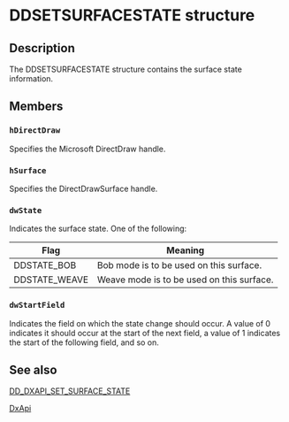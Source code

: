 # DDSETSURFACESTATE structure

## Description

The DDSETSURFACESTATE structure contains the surface state information.

## Members

### `hDirectDraw`

Specifies the Microsoft DirectDraw handle.

### `hSurface`

Specifies the DirectDrawSurface handle.

### `dwState`

Indicates the surface state. One of the following:

| Flag | Meaning |
| --- | --- |
| DDSTATE_BOB | Bob mode is to be used on this surface. |
| DDSTATE_WEAVE | Weave mode is to be used on this surface. |

### `dwStartField`

Indicates the field on which the state change should occur. A value of 0 indicates it should occur at the start of the next field, a value of 1 indicates the start of the following field, and so on.

## See also

[DD_DXAPI_SET_SURFACE_STATE](https://learn.microsoft.com/previous-versions/windows/hardware/drivers/ff551504(v=vs.85))

[DxApi](https://learn.microsoft.com/previous-versions/windows/drivers/display/nf-dxapi-dxapi)